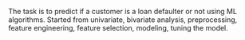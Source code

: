 The task is to predict if a customer is a loan defaulter or not using ML algorithms. Started from univariate, bivariate analysis, preprocessing, feature engineering, feature selection, modeling, tuning the model.
